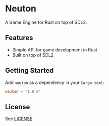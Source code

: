 # Neuton

A Game Engine for Rust on top of SDL2.

## Features

- Simple API for game development in Rust
- Built on top of SDL2

## Getting Started

Add `neuton` as a dependency in your `Cargo.toml`:

```toml
neuton = "1.0.0"
```

## License

See [LICENSE](LICENSE).
